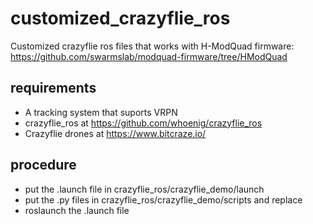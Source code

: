 # customized_crazyflie_ros
Customized crazyflie ros files that works with H-ModQuad firmware: https://github.com/swarmslab/modquad-firmware/tree/HModQuad
## requirements
* A tracking system that suports VRPN
* crazyflie_ros at https://github.com/whoenig/crazyflie_ros
* Crazyflie drones at https://www.bitcraze.io/
## procedure
* put the .launch file in crazyflie_ros/crazyflie_demo/launch
* put the .py files in crazyflie_ros/crazyflie_demo/scripts and replace
* roslaunch the .launch file

